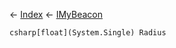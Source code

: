 ← [Index](Api-Index) ← [IMyBeacon](Sandbox.ModAPI.Ingame.IMyBeacon)

```csharp[float](System.Single) Radius```